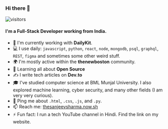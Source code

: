 ### Hi there 👋

![visitors](https://visitor-badge.glitch.me/badge?page_id=thesanjeevsharma.visitor-badge)

#### I'm a Full-Stack Developer working from India.

- 🏢 I'm currently working with **DailyKit**. 
- 💻 I use daily: `javascript`, `python`, `react`, `node`, `mongodb`, `psql`, `graphql`, `REST`, `figma` and sometimes some other weird stuff.
- 🌍 I'm mostly active within the **thenewboston** community.
- 🌱 Learning all about **Open Source**
- ✍ I write tech articles on **Dev.to**
- 🎓 I've studied computer science at BML Munjal University. I also explored machine learning, cyber security, and many other fields (I am very very curious).
- 💬 Ping me about `.html`, `.css`, `.js`, and `.py`.
- 📫 Reach me: [thesanjeevsharma.now.sh](https://thesanjeevsharma.now.sh)
- ⚡️ Fun fact: I run a tech YouTube channel in Hindi. Find the link on my website. 